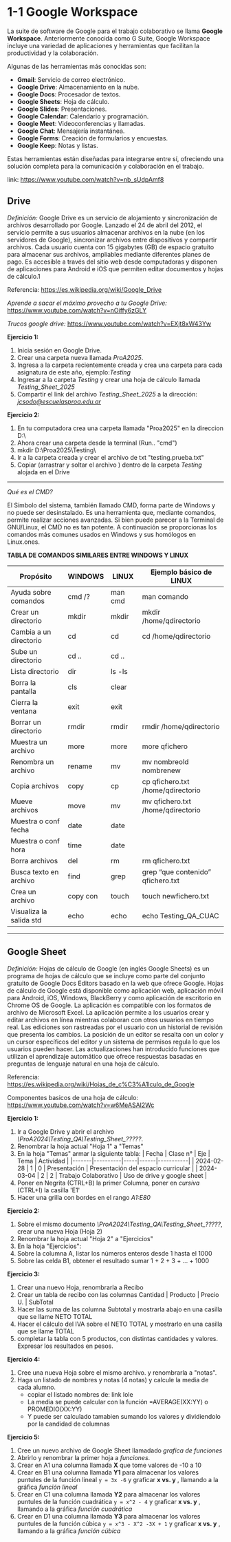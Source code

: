 # 1-1 Google Workspace

La suite de software de Google para el trabajo colaborativo se llama **Google Workspace**. Anteriormente conocida como G Suite, Google Workspace incluye una variedad de aplicaciones y herramientas que facilitan la productividad y la colaboración.

Algunas de las herramientas más conocidas son:

- **Gmail**: Servicio de correo electrónico.
- **Google Drive**: Almacenamiento en la nube.
- **Google Docs**: Procesador de textos.
- **Google Sheets**: Hoja de cálculo.
- **Google Slides**: Presentaciones.
- **Google Calendar**: Calendario y programación.
- **Google Meet**: Videoconferencias y llamadas.
- **Google Chat**: Mensajería instantánea.
- **Google Forms**: Creación de formularios y encuestas.
- **Google Keep**: Notas y listas.

Estas herramientas están diseñadas para integrarse entre sí, ofreciendo una solución completa para la comunicación y colaboración en el trabajo. 

link: https://www.youtube.com/watch?v=nb_sUdpAmf8


## Drive

_Definición:_ Google Drive es un servicio de alojamiento y sincronización de archivos desarrollado por Google. Lanzado el 24 de abril del 2012, el servicio permite a sus usuarios almacenar archivos en la nube (en los servidores de Google), sincronizar archivos entre dispositivos y compartir archivos. Cada usuario cuenta con 15 gigabytes (GB) de espacio gratuito para almacenar sus archivos, ampliables mediante diferentes planes de pago. Es accesible a través del sitio web desde computadoras y disponen de aplicaciones para Android e iOS que permiten editar documentos y hojas de cálculo.1​

Referencia: https://es.wikipedia.org/wiki/Google_Drive

_Aprende a sacar el máximo provecho a tu Google Drive:_ https://www.youtube.com/watch?v=nOiffy6zGLY

_Trucos google drive:_ https://www.youtube.com/watch?v=EXjt8xW43Yw

**Ejercicio 1:**	
  1. Inicia sesión en Google Drive.
  2. Crear una carpeta nueva llamada *ProA2025*.
  3. Ingresa a la carpeta recientemente creada y crea una carpeta para cada asignatura de este año, ejemplo:*Testing*
  4. Ingresar a la carpeta *Testing*  y crear una hoja de cálculo llamada *Testing_Sheet_2025*
  5. Compartir el link del archivo *Testing_Sheet_2025* a la dirección: *jcsodo@escuelasproa.edu.ar*

**Ejercicio 2:**
  1. En tu computadora crea una carpeta llamada "Proa2025" en la direccion D:\
  2. Ahora crear una carpeta desde la terminal (Run.. "cmd")
  3. mkdir D:\Proa2025\Testing\
  4. Ir a la carpeta creada y crear el archivo de txt "testing.prueba.txt"
  5. Copiar (arrastrar y soltar el archivo ) dentro de la carpeta *Testing* alojada en el Drive
____
_Qué es el CMD?_

El Símbolo del sistema, también llamado CMD, forma parte de Windows y no puede ser desinstalado. Es una herramienta que, mediante comandos, permite realizar acciones avanzadas. Si bien puede parecer a la Terminal de GNU/Linux, el CMD no es tan potente.
A continuación se proporcionas los comandos más comunes usados en Windows y sus homólogos en Linux.ones.

**TABLA DE COMANDOS SIMILARES ENTRE WINDOWS Y LINUX**

| Propósito | WINDOWS | LINUX | Ejemplo básico de LINUX |
|----|----|----|----|
| Ayuda sobre comandos | cmd /? | man cmd | man comando |
| Crear un directorio | mkdir |mkdir| mkdir /home/qdirectorio |
| Cambia a un directorio | cd |cd | cd /home/qdirectorio |
| Sube un directorio | cd .. | cd .. | |
| Lista directorio | dir | ls -ls| |
| Borra la pantalla | cls | clear| |
| Cierra la ventana | exit |exit| |
| Borrar un directorio | rmdir | rmdir | rmdir /home/qdirectorio |
| Muestra un archivo | more | more | more qfichero |
| Renombra un archivo | rename | mv | mv nombreold nombrenew |
| Copia archivos | copy | cp | cp qfichero.txt /home/qdirectorio |
| Mueve archivos | move | mv | mv qfichero.txt /home/qdirectorio |
| Muestra o conf fecha | date | date| |
| Muestra o conf hora | time | date| |
| Borra archivos| del | rm | rm qfichero.txt |
| Busca texto en archivo | find | grep | grep “que contenido” qfichero.txt |
| Crea un archivo | copy con | touch | touch newfichero.txt |
| Visualiza la salida std | echo | echo | echo Testing_QA_CUAC |
____     
## Google Sheet

_Definición:_ Hojas de cálculo de Google (en inglés Google Sheets) es un programa de hojas de cálculo que se incluye como parte del conjunto gratuito de Google Docs Editors basado en la web que ofrece Google. Hojas de cálculo de Google está disponible como aplicación web, aplicación móvil para Android, iOS, Windows, BlackBerry y como aplicación de escritorio en Chrome OS de Google. La aplicación es compatible con los formatos de archivo de Microsoft Excel. La aplicación permite a los usuarios crear y editar archivos en línea mientras colaboran con otros usuarios en tiempo real. Las ediciones son rastreadas por el usuario con un historial de revisión que presenta los cambios. La posición de un editor se resalta con un color y un cursor específicos del editor y un sistema de permisos regula lo que los usuarios pueden hacer. Las actualizaciones han introducido funciones que utilizan el aprendizaje automático que ofrece respuestas basadas en preguntas de lenguaje natural en una hoja de cálculo.

Referencia: https://es.wikipedia.org/wiki/Hojas_de_c%C3%A1lculo_de_Google

Componentes basicos de una hoja de cálculo: https://www.youtube.com/watch?v=w6MeASAl2Wc

**Ejercicio 1:** 
  1. Ir a Google Drive y abrir el archivo *\ProA2024\Testing_QA\Testing_Sheet_?????*.
  2. Renombrar la hoja actual "Hoja 1" a "Temas"
  3. En la hoja "Temas" armar la siguiente tabla:
     | Fecha | Clase n° | Eje | Tema | Actividad |
     |-------|----------|-----|------|-----------|
     | 2024-02-28 | 1 | 0 | Presentación | Presentación del espacio curricular |
     | 2024-03-04 | 2 | 2 | Trabajo Colaborativo | Uso de drive y google sheet |
  4. Poner en Negrita (CTRL+B) la primer Columna, poner en _cursiva_ (CTRL+I) la casilla 'E1'
  5. Hacer una grilla con bordes en el rango _A1:E80_ 
     
 **Ejercicio 2:** 
  1. Sobre el mismo documento *\ProA2024\Testing_QA\Testing_Sheet_?????*, crear una nueva Hoja (Hoja 2)
  2. Renombrar la hoja actual "Hoja 2" a  "Ejercicios"
  3. En la hoja "Ejercicios":
  4. Sobre la columna A, listar los números enteros desde 1 hasta el 1000
  5. Sobre las celda B1, obtener el resultado sumar 1 + 2 + 3 + ... + 1000
 
 **Ejercicio 3:**
  1. Crear una nuevo Hoja, renombrarla a Recibo
  2. Crear un tabla de recibo con las columnas Cantidad | Producto | Precio U. | SubTotal
  3. Hacer las suma de las columna Subtotal y mostrarla abajo en una casilla que se llame NETO TOTAL
  4. Hacer el cálculo del IVA sobre el NETO TOTAL y mostrarlo en una casilla que se llame TOTAL
  5. completar la tabla con 5 productos, con distintas cantidades y valores. Expresar los resultados en pesos.
 
 **Ejercicio 4:**
  1. Cree una nueva Hoja sobre el mismo archivo. y renombrarla a "notas".
  2. Haga un listado de nombres y notas (4 notas) y calcule la media de cada alumno.
     * copiar el listado nombres de: link lole
     * La media se puede calcular con la función =AVERAGE(XX:YY) o PROMEDIO(XX:YY) 
     * Y puede ser calculado tamabien sumando los valores y dividiendolo por la candidad de columnas  
 
 **Ejercicio 5:**
  1. Cree un nuevo archivo de Google Sheet llamadado _grafica de funciones_
  2. Abrirlo y renombrar la primer hoja a _funciones_.
  3. Crear en A1 una columna llamada **X** que tome valores de -10 a 10
  4. Crear en B1 una columna llamada **Y1** para almacenar los valores puntules de la función lineal `y = 3x -6` y graficar **x vs. y** , llamando a la gráfica _función lineal_
  5. Crear en C1 una columna llamada **Y2** para almacenar los valores puntules de la función cuadrática `y = x^2 - 4`  y graficar **x vs. y** , llamando a la gráfica _función cuadrática_
  6. Crear en D1 una columna llamada **Y3** para almacenar los valores puntules de la función cúbica `y = x^3 - X^2 -3X + 1`  y graficar **x vs. y** , llamando a la gráfica _función cúbica_ 
